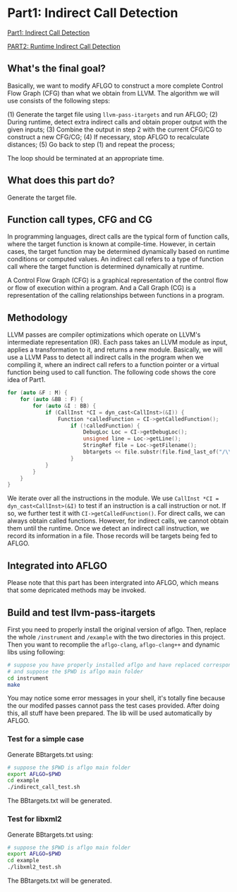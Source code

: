 # Part1: Indirect Call Detection
[Part1: Indirect Call Detection](https://github.com/LittleLerry/llvm-pass-itargets/)

[PART2: Runtime Indirect Call Detection](https://github.com/LittleLerry/llvm-pass-icg/)

## What's the final goal?

Basically, we want to modify AFLGO to construct a more complete Control Flow Graph (CFG) than what 
we obtain from LLVM. The algorithm we will use consists of the following steps:

(1) Generate the target file using `llvm-pass-itargets` and run AFLGO;
(2) During runtime, detect extra indirect calls and obtain proper output with the given inputs;
(3) Combine the output in step 2 with the current CFG/CG to construct a new CFG/CG;
(4) If necessary, stop AFLGO to recalculate distances;
(5) Go back to step (1) and repeat the process;

The loop should be terminated at an appropriate time.

## What does this part do?

Generate the target file.

## Function call types, CFG and CG

In programming languages, direct calls are the typical form of function calls, where the 
target function is known at compile-time. However, in certain cases, the target function may be 
determined dynamically based on runtime conditions or computed values. An indirect call refers 
to a type of function call where the target function is determined dynamically at runtime.

A Control Flow Graph (CFG) is a graphical representation of the control flow or flow of 
execution within a program. And a Call Graph (CG) is a representation of the calling relationships 
between functions in a program.

## Methodology
LLVM passes are compiler optimizations which operate on LLVM's intermediate representation (IR). 
Each pass takes an LLVM module as input, applies a transformation to it, and returns a 
new module. Basically, we will use a LLVM Pass to detect all indirect calls in the program 
when we compiling it, where an indirect call refers to a function pointer or a virtual function 
being used to call function. The following code shows the core idea of Part1.

```c++
for (auto &F : M) {
    for (auto &BB : F) {
        for (auto &I : BB) {				
            if (CallInst *CI = dyn_cast<CallInst>(&I)) {
                Function *calledFunction = CI->getCalledFunction();
                    if (!calledFunction) {
                        DebugLoc Loc = CI->getDebugLoc();
                        unsigned line = Loc->getLine();
                        StringRef file = Loc->getFilename();
                        bbtargets << file.substr(file.find_last_of("/\\") + 1).str() << ":" << line << "\n";
                    }
            }				
        }
    }
}
```

We iterate over all the instructions in the module. We use `CallInst *CI = dyn_cast<CallInst>(&I)` 
to test if an instruction is a call instruction or not. If so, we further test it with 
`CI->getCalledFunction()`. For direct calls, we can always obtain called functions. However, for 
indirect calls, we cannot obtain them until the runtime. Once we detect an indirect call instruction, 
we record its information in a file. Those records will be targets being fed to AFLGO.

## Integrated into AFLGO

Please note that this part has been intergrated into AFLGO, which means that some depricated methods 
may be invoked.

## Build and test llvm-pass-itargets

First you need to properly install the original version of aflgo. Then, replace the whole `/instrument` 
and `/example` with the two directories in this project. Then you want to recomplie the `aflgo-clang`, 
`aflgo-clang++` and dynamic libs using following:
```bash
# suppose you have properly installed aflgo and have replaced correspondding files
# and suppose the $PWD is aflgo main folder
cd instrument
make
```
You may notice some error messages in your shell, it's totally fine because the our modifed passes cannot 
pass the test cases provided. After doing this, all stuff have been prepared. The lib will be used 
automatically by AFLGO.

### Test for a simple case
Generate BBtargets.txt using:
```bash
# suppose the $PWD is aflgo main folder
export AFLGO=$PWD
cd example
./indirect_call_test.sh
```
The BBtargets.txt will be generated.

### Test for libxml2
Generate BBtargets.txt using:
```bash
# suppose the $PWD is aflgo main folder
export AFLGO=$PWD
cd example
./libxml2_test.sh
```
The BBtargets.txt will be generated.
